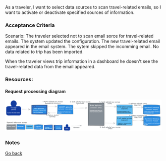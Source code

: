 As a traveler, I want to select data sources to scan travel-related emails, so I want to activate or deactivate specified sources of information.  

### Acceptance Criteria

Scenario: The traveler selected not to scan email sorce for travel-related emails. The system updated the configuration. The new travel-related email appeared in the email system. The sytem skipped the incomming email. No data related to trip has been imported.

When the traveler views trip information in a dashboard he doesn't see the travel-related data from the email appeared.

### Resources:

#### Request processing diagram

![Dynamic diagram](https://github.com/ExtravaganzaTeam/KATAS-2023/blob/main/current/user_stories/traveler/US_010_select_scan_sources.png "a title")  


### Notes


[Go back](../README.md)
